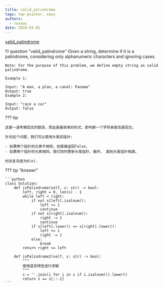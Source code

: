 ```yaml
---
title: valid_palindrome
tags: two pointer, easy
authors:
  - roseau
date: 2020-01-01
---
```


[valid_palindrome](https://leetcode.com/problems/valid-palindrome/description/)

!!! question "valid_palindrome"
    Given a string, determine if it is a palindrome, considering only alphanumeric characters and ignoring cases.

    Note: For the purpose of this problem, we define empty string as valid palindrome.

    Example 1:

    Input: "A man, a plan, a canal: Panama"
    Output: true
    Example 2:

    Input: "race a car"
    Output: false

??? tip

    这是一道考察回文的题目，而且是最简单的形式，即判断一个字符串是否是回文。

    针对这个问题，我们可以使用头尾双指针:

    - 如果两个指针的元素不相同，则直接返回false,
    - 如果两个指针的元素相同，我们同时更新头尾指针，循环。 直到头尾指针相遇。

    时间复杂度为O(n).

??? tip "Answer"

    ```python
    class Solution:
        def isPalindrome(self, s: str) -> bool:
            left, right = 0, len(s) - 1
            while left < right:
                if not s[left].isalnum():
                    left += 1
                    continue
                if not s[right].isalnum():
                    right -= 1
                    continue
                if s[left].lower() == s[right].lower():
                    left += 1
                    right -= 1
                else:
                    break
            return right <= left

        def isPalindrome2(self, s: str) -> bool:
            """
            使用语言特性进行求解
            """
            s = ''.join(i for i in s if i.isalnum()).lower()
            return s == s[::-1]
    ```